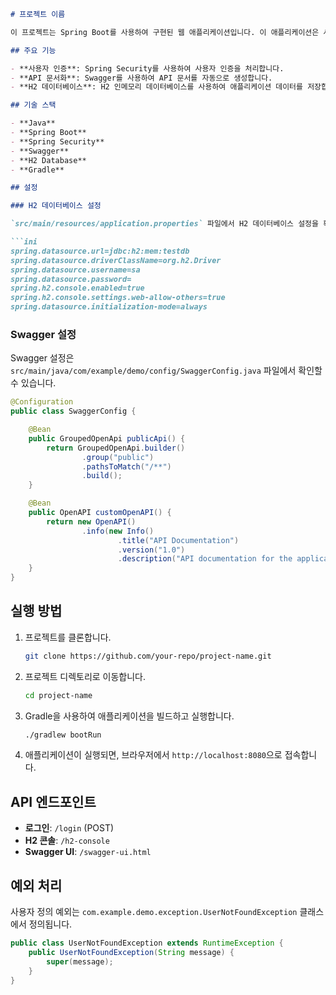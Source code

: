 ```markdown
# 프로젝트 이름

이 프로젝트는 Spring Boot를 사용하여 구현된 웹 애플리케이션입니다. 이 애플리케이션은 사용자 인증 및 API 문서화를 포함한 여러 기능을 제공합니다.

## 주요 기능

- **사용자 인증**: Spring Security를 사용하여 사용자 인증을 처리합니다.
- **API 문서화**: Swagger를 사용하여 API 문서를 자동으로 생성합니다.
- **H2 데이터베이스**: H2 인메모리 데이터베이스를 사용하여 애플리케이션 데이터를 저장합니다.

## 기술 스택

- **Java**
- **Spring Boot**
- **Spring Security**
- **Swagger**
- **H2 Database**
- **Gradle**

## 설정

### H2 데이터베이스 설정

`src/main/resources/application.properties` 파일에서 H2 데이터베이스 설정을 확인할 수 있습니다.

```ini
spring.datasource.url=jdbc:h2:mem:testdb
spring.datasource.driverClassName=org.h2.Driver
spring.datasource.username=sa
spring.datasource.password=
spring.h2.console.enabled=true
spring.h2.console.settings.web-allow-others=true
spring.datasource.initialization-mode=always
```

### Swagger 설정

Swagger 설정은 `src/main/java/com/example/demo/config/SwaggerConfig.java` 파일에서 확인할 수 있습니다.

```java
@Configuration
public class SwaggerConfig {

    @Bean
    public GroupedOpenApi publicApi() {
        return GroupedOpenApi.builder()
                .group("public")
                .pathsToMatch("/**")
                .build();
    }

    @Bean
    public OpenAPI customOpenAPI() {
        return new OpenAPI()
                .info(new Info()
                        .title("API Documentation")
                        .version("1.0")
                        .description("API documentation for the application"));
    }
}
```

## 실행 방법

1. 프로젝트를 클론합니다.
   ```sh
   git clone https://github.com/your-repo/project-name.git
   ```
2. 프로젝트 디렉토리로 이동합니다.
   ```sh
   cd project-name
   ```
3. Gradle을 사용하여 애플리케이션을 빌드하고 실행합니다.
   ```sh
   ./gradlew bootRun
   ```
4. 애플리케이션이 실행되면, 브라우저에서 `http://localhost:8080`으로 접속합니다.

## API 엔드포인트

- **로그인**: `/login` (POST)
- **H2 콘솔**: `/h2-console`
- **Swagger UI**: `/swagger-ui.html`

## 예외 처리

사용자 정의 예외는 `com.example.demo.exception.UserNotFoundException` 클래스에서 정의됩니다.

```java
public class UserNotFoundException extends RuntimeException {
    public UserNotFoundException(String message) {
        super(message);
    }
}
```